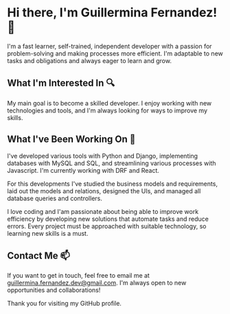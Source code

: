 # Hi there, I'm Guillermina Fernandez! 👋

I'm a fast learner, self-trained, independent developer with a passion for problem-solving and making processes more efficient. I'm adaptable to new tasks and obligations and always eager to learn and grow.

## What I'm Interested In 🔍

My main goal is to become a skilled developer. I enjoy working with new technologies and tools, and I'm always looking for ways to improve my skills.

## What I've Been Working On 🌱

I've developed various tools with Python and Django, implementing databases with MySQL and SQL, and streamlining various processes with Javascript. I'm currently working with DRF and React.

For this developments I've studied the business models and requirements, laid out the models and relations, designed the UIs, and managed all database queries and controllers.

I love coding and I'am passionate about being able to improve work efficiency by developing new solutions that automate tasks and reduce errors. Every project must be approached with suitable technology, so learning new skills is a must.

## Contact Me 📫

If you want to get in touch, feel free to email me at guillermina.fernandez.dev@gmail.com. I'm always open to new opportunities and collaborations!

Thank you for visiting my GitHub profile.

<!---
guillermina-fernandez/guillermina-fernandez is a ✨ special ✨ repository because its `README.md` (this file) appears on your GitHub profile.
You can click the Preview link to take a look at your changes.
--->
